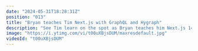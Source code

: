 ```yaml
---
date: "2024-05-31T18:28:31Z"
position: "013"
title: "Bryan teaches Tim Next.js with GraphQL and Hygraph"
description: "See Tim learn on the spot as Bryan teaches him Next.js 14 app directory with GraphQL and \"load more\" functionality with Hygraph.\n\nAsk us any questions in the chat and join the community: https://slack.hygraph.com"
image: "https://i.ytimg.com/vi/t00uXBjsDUM/maxresdefault.jpg"
videoId: "t00uXBjsDUM"
---
```


